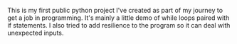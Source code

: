 This is my first public python project I've created as part of my journey to get a job in programming. It's mainly a little demo of while loops paired with if statements. I also tried to add resilience to the program so it can deal with unexpected inputs.
